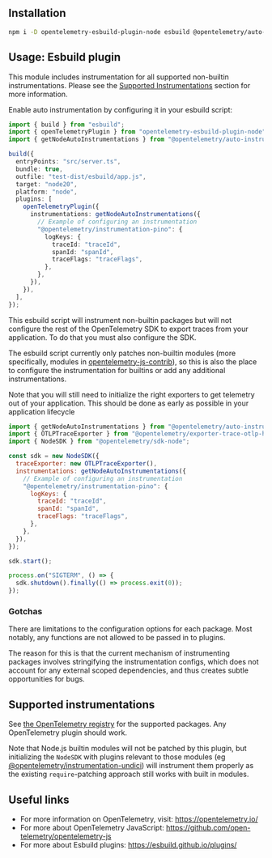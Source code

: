 ## Installation

```bash
npm i -D opentelemetry-esbuild-plugin-node esbuild @opentelemetry/auto-instrumentations-node
```

## Usage: Esbuild plugin

This module includes instrumentation for all supported non-builtin instrumentations.
Please see the [Supported Instrumentations](#supported-instrumentations) section for more information.

Enable auto instrumentation by configuring it in your esbuild script:

```typescript
import { build } from "esbuild";
import { openTelemetryPlugin } from "opentelemetry-esbuild-plugin-node";
import { getNodeAutoInstrumentations } from "@opentelemetry/auto-instrumentations-node";

build({
  entryPoints: "src/server.ts",
  bundle: true,
  outfile: "test-dist/esbuild/app.js",
  target: "node20",
  platform: "node",
  plugins: [
    openTelemetryPlugin({
      instrumentations: getNodeAutoInstrumentations({
        // Example of configuring an instrumentation
        "@opentelemetry/instrumentation-pino": {
          logKeys: {
            traceId: "traceId",
            spanId: "spanId",
            traceFlags: "traceFlags",
          },
        },
      }),
    }),
  ],
});
```

This esbuild script will instrument non-builtin packages but will not configure the rest of the OpenTelemetry SDK to export traces
from your application. To do that you must also configure the SDK.

The esbuild script currently only patches non-builtin modules (more specifically, modules in [opentelemetry-js-contrib](https://github.com/open-telemetry/opentelemetry-js-contrib)), so this is also the place to configure the instrumentation
for builtins or add any additional instrumentations.

Note that you will still need to initialize the right exporters to get telemetry out of your application. This should be done as early as possible in your application lifecycle

```javascript
import { getNodeAutoInstrumentations } from "@opentelemetry/auto-instrumentations-node";
import { OTLPTraceExporter } from "@opentelemetry/exporter-trace-otlp-http";
import { NodeSDK } from "@opentelemetry/sdk-node";

const sdk = new NodeSDK({
  traceExporter: new OTLPTraceExporter(),
  instrumentations: getNodeAutoInstrumentations({
    // Example of configuring an instrumentation
    "@opentelemetry/instrumentation-pino": {
      logKeys: {
        traceId: "traceId",
        spanId: "spanId",
        traceFlags: "traceFlags",
      },
    },
  }),
});

sdk.start();

process.on("SIGTERM", () => {
  sdk.shutdown().finally(() => process.exit(0));
});
```

### Gotchas

There are limitations to the configuration options for each package. Most notably, any functions are not allowed to be passed in to plugins.

The reason for this is that the current mechanism of instrumenting packages involves stringifying the instrumentation configs, which does not account for any external scoped dependencies, and thus creates subtle opportunities for bugs.

## Supported instrumentations

See [the OpenTelemetry registry](https://opentelemetry.io/ecosystem/registry/?language=js&component=instrumentation) for the supported packages. Any OpenTelemetry plugin should work.

Note that Node.js builtin modules will not be patched by this plugin, but initializing the `NodeSDK` with plugins relevant to those modules (eg [@opentelemetry/instrumentation-undici](https://www.npmjs.com/package/@opentelemetry/instrumentation-undici)) will instrument them properly as the existing `require`-patching approach still works with built in modules.

## Useful links

- For more information on OpenTelemetry, visit: <https://opentelemetry.io/>
- For more about OpenTelemetry JavaScript: <https://github.com/open-telemetry/opentelemetry-js>
- For more about Esbuild plugins: <https://esbuild.github.io/plugins/>
